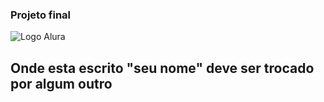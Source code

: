 ### Projeto final 

<img src="(https://encrypted-tbn0.gstatic.com/images?q=tbn:ANd9GcRocM4Wo3sVuf1ckUeaeWbh4DjSzbWJZmOVTg&s)" alt="Logo Alura">

## Onde esta escrito "seu nome" deve ser trocado por algum outro

